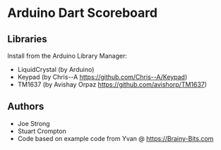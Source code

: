 # Arduino Dart Scoreboard

## Libraries

Install from the Arduino Library Manager:

- LiquidCrystal (by Arduino)
- Keypad (by Chris--A https://github.com/Chris--A/Keypad)
- TM1637 (by Avishay Orpaz https://github.com/avishorp/TM1637)

## Authors

- Joe Strong
- Stuart Crompton
- Code based on example code from Yvan @ https://Brainy-Bits.com
